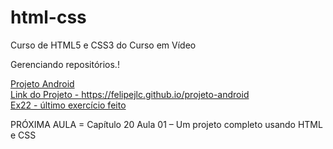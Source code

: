 # html-css
 Curso de HTML5 e CSS3 do Curso em Vídeo
 
 Gerenciando repositórios.!

 <a href="https://felipejlc.github.io/html-css/desafios/d010/android.html" target="blank"> Projeto Android </a>
 <br>
 <a href="https://felipejlc.github.io/projeto-android" target="blank"> Link do Projeto - https://felipejlc.github.io/projeto-android </a>
 <br>
 <a href="https://felipejlc.github.io/html-css/exercicios/ex022/fundo007.html" target="blank"> Ex22 - último exercício feito </a>
 <br>
 <p> PRÓXIMA AULA = Capítulo 20 Aula 01 – Um projeto completo usando HTML e CSS </p>